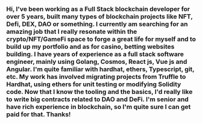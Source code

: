 ### Hi, I've been working as a Full Stack blockchain developer for over 5 years, built many types of blockchain projects like NFT, Defi, DEX, DAO or something. I currently am searching for an amazing job that I really resonate within the crypto/NFT/GameFi space to forge a great life for myself and to build up my portfolio and as for casino, betting websites building. I have years of experience as a full stack software engineer, mainly using Golang, Cosmos, React js, Vue js and Angular. I'm quite familiar with hardhat, ethers, Typescript, git, etc. My work has involved migrating projects from Truffle to Hardhat, using ethers for unit testing or modifying Solidity code. Now that I know the tooling and the basics, I'd really like to write big contracts related to DAO and DeFi. I'm senior and have rich experience in blockchain, so I'm quite sure I can get paid for that. Thanks!
<!-- [![image](https://img.shields.io/badge/Gmail-D14836?style=for-the-badge&logo=gmail&logoColor=white)](mailto:vecnazmaga@gmail.com) -->
<!-- [![image](https://img.shields.io/badge/Skype-0078d4?style=for-the-badge&logo=skype&logoColor=white)](https://join.skype.com/invite/zqVb0AjH4liM) -->
<!-- [![image](https://img.shields.io/badge/Telegram-3390ec?style=for-the-badge&logo=telegram&logoColor=white)](https://t.me/vecnazmaga) -->
<!-- [![image](https://img.shields.io/badge/Discord-7289DA?style=for-the-badge&logo=discord&logoColor=white)](https://discord.gg/Vx543ke7) -->
<!-- [![image](https://img.shields.io/badge/LinkedIn-0077B5?style=for-the-badge&logo=linkedin&logoColor=white)](https://www.linkedin.com/in/jay-west-a8b42723a/) -->
